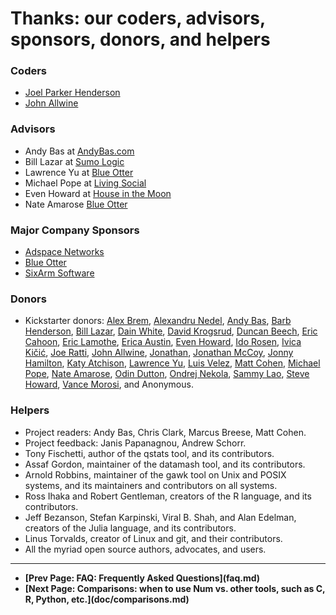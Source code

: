 # Thanks: our coders, advisors, sponsors, donors, and helpers

### Coders

* [Joel Parker Henderson](http://github.com/joelparkerhenderson)
* [John Allwine](https://github.com/jallwine)

### Advisors

* Andy Bas at [AndyBas.com](http://andybas.com)
* Bill Lazar at [Sumo Logic](http://sumologic.com)
* Lawrence Yu at [Blue Otter](http://blueotter.net)
* Michael Pope at [Living Social](http://livingsocial.com)
* Even Howard at [House in the Moon](http://houseinthemoon.com)
* Nate Amarose  [Blue Otter](http://blueotter.net)

### Major Company Sponsors

* [Adspace Networks](http://adspacenetworks.com)
* [Blue Otter](http://blueotter.net)
* [SixArm Software](http://sixarm.com)

### Donors

* Kickstarter donors:
[Alex Brem](https://www.kickstarter.com/profile/freqvibez),
[Alexandru Nedel](https://www.kickstarter.com/profile/916349882),
[Andy Bas](https://www.kickstarter.com/profile/477841983),
[Barb Henderson](https://www.kickstarter.com/profile/1478635103),
[Bill Lazar](https://www.kickstarter.com/profile/1640716206),
[Dain White](https://www.kickstarter.com/profile/dainwhite),
[David Krogsrud](https://www.kickstarter.com/profile/716706080),
[Duncan Beech](https://www.kickstarter.com/profile/1569217582),
[Eric Cahoon](https://www.kickstarter.com/profile/ecahoon),
[Eric Lamothe](https://www.kickstarter.com/profile/ericl),
[Erica Austin](https://www.kickstarter.com/profile/320141210),
[Even Howard](https://www.kickstarter.com/profile/1154983135),
[Ido Rosen](https://www.kickstarter.com/profile/ido),
[Ivica Kičić](https://www.kickstarter.com/profile/1305140661),
[Joe Ratti](https://www.kickstarter.com/profile/1494740047),
[John Allwine](https://www.kickstarter.com/profile/941797232),
[Jonathan](https://www.kickstarter.com/profile/899550954),
[Jonathan McCoy](https://www.kickstarter.com/profile/2082177678),
[Jonny Hamilton](https://www.kickstarter.com/profile/1671213970),
[Katy Atchison](https://www.kickstarter.com/profile/1805469635),
[Lawrence Yu](https://www.kickstarter.com/profile/251870332),
[Luis Velez](https://www.kickstarter.com/profile/1604244352),
[Matt Cohen](https://www.kickstarter.com/profile/254996529),
[Michael Pope](https://www.kickstarter.com/profile/124039772),
[Nate Amarose](https://www.kickstarter.com/profile/1753074515),
[Odin Dutton](https://www.kickstarter.com/profile/504607824),
[Ondrej Nekola](https://www.kickstarter.com/profile/1074590221),
[Sammy Lao](https://www.kickstarter.com/profile/1616583675),
[Steve Howard](https://www.kickstarter.com/profile/132523397),
[Vance Morosi](https://www.kickstarter.com/profile/1771833525),
and Anonymous.

### Helpers

* Project readers: Andy Bas, Chris Clark, Marcus Breese, Matt Cohen.
* Project feedback: Janis Papanagnou, Andrew Schorr.
* Tony Fischetti, author of the qstats tool, and its contributors.
* Assaf Gordon, maintainer of the datamash tool, and its contributors.
* Arnold Robbins, maintainer of the gawk tool on Unix and POSIX systems, and its maintainers and contributors on all systems.
* Ross Ihaka and Robert Gentleman, creators of the R language, and its contributors.
* Jeff Bezanson, Stefan Karpinski, Viral B. Shah, and Alan Edelman, creators of the Julia language, and its contributors.
* Linus Torvalds, creator of Linux and git, and their contributors.
* All the myriad open source authors, advocates, and users.


<p><hr>
<nav>
<ul>
<li><b>[Prev Page: FAQ: Frequently Asked Questions](faq.md)</b></li>
<li><b>[Next Page: Comparisons: when to use Num vs. other tools, such as C, R, Python, etc.](doc/comparisons.md)</b></li>
</ul>
</nav>
